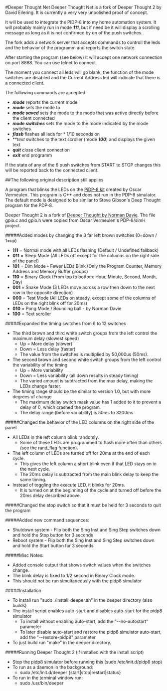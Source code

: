 #Deeper Thought Net
Deeper Thought Net is a fork of Deeper Thought 2 by David Eilering. It is currently a very very unpolished proof of concept.

It will be used to integrate the PIDP-8 into my home automation system. It will probably mainly run in mode ***111***, but if need be
it will display a scrolling message as long as it is not confirmed by on of the push switches.

The fork adds a network server that accepts commands to controll the leds and the behavior of the programm and reports the switch state.

After starting the program (see below) it will accept one network connection on port 8888. You can use telnet to connect.

The moment you connect all leds will go blank, the function of the mode switches are disabled and the Current Address led will indicate that there is a connected client.

The following commands are accepted:
* ***mode*** reports the current mode
* ***mode <mode>*** sets the mode to <mode>
* ***mode saved*** sets the mode to the mode that was active directly before the client connected
* ***mode switches*** sets the mode to the mode indicated by the mode switches
* ***flasb <time>*** flashes all leds for <time> * 1/10 seconds on
* ***text <the text to be displayed>* switches to the text scroller (mode ***100***) and displays the given text
* ***quit*** close client connection
* ***exit*** end programm

If the state of any of the 6 push switches from START to STOP changes this will be reported back to the connected client.

##The following original description still applies

A program that blinks the LEDs on the [PiDP-8 kit](http://obsolescence.wix.com/obsolescence#!pidp-8/cbie) created by Oscar Vermeulen. This program is C++ and does not run in the PDP-8 simulator. The default mode is designed to be similar to Steve Gibson's Deep Thought program for the PDP-8.

Deeper Thought 2 is a fork of [Deeper Thought by Norman Davie](https://groups.google.com/d/msg/pidp-8/tbciVNoZJbw/AMjywRKLAwAJ).  The file gpio.c and gpio.h were copied from Oscar Vermeulen's PDP-8/simH project.

#####Added modes by changing the 3 far left brown switches (0=down / 1=up)
* **111** = Normal mode with all LEDs flashing (Default / Undefined fallback)
* **011** = Sleep Mode (All LEDs off except for the columns on the right side of the panel)
* **101** = Dim Mode - Fewer LEDs Blink (Only the Program Counter, Memory Address and Memory Buffer groups)
* **110** = Binary Clock (From top to bottom: Hour, Minute, Second, Month, Day)
* **001** = Snake Mode (3 LEDs move across a row then down to the next row in the opposite direction)
* **000** = Test Mode (All LEDs on steady, except some of the columns of LEDs on the right blink off for 20ms)
* **010** = Pong Mode / Bouncing ball - by Norman Davie
* **100** = Text scroller

#####Expanded the timing switches from 6 to 12 switches
* The third brown and third white switch groups from the left control the maximum delay (slowest speed)
   * Up   = More delay (slower)
   * Down = Less delay (faster)
   * The value from the switches is multiplied by 50,000us (50ms).
* The second brown and second white switch groups from the left control the variability of the timing
   * Up   = More variability
   * Down = Less variability (all down results in steady timing)
   * The varied amount is subtracted from the max delay, making the LEDs change faster.
* The timing range should be the similar to version 1.0, but with more degrees of change
   * The maximum delay switch mask value has 1 added to it to prevent a delay of 0, which crashed the program.
   * The delay range (before variability) is 50ms to 3200ms

#####Changed the behavior of the LED columns on the right side of the panel
* All LEDs in the left column blink randomly.
  * Some of these LEDs are programmed to flash more often than others (see the rand_flag function).
* The left column of LEDs are turned off for 20ms at the end of each cycle.
  * This gives the left column a short blink even if that LED stays on in the next cycle.
  * The 20ms delay is subtracted from the main blink delay to keep the same timing.
* Instead of toggling the execute LED, it blinks for 20ms.
  * It is turned on at the beginning of the cycle and turned off before the 20ms delay described above.

#####Changed the stop switch so that it must be held for 3 seconds to quit the program

#####Added new command sequences:
* Shutdown system - Flip both the Sing Inst and Sing Step switches down and hold the Stop button for 3 seconds
* Reboot system - Flip both the Sing Inst and Sing Step switches down and hold the Start button for 3 seconds

#####Misc Notes:
* Added console output that shows switch values when the switches change.
* The blink delay is fixed to 1/2 second in Binary Clock mode.
* This should not be run simultaneously with the pidp8 simulator

#####Installation
* To install run "sudo ./install_deeper.sh" in the deeper directory (also builds)
* The install script enables auto-start and disables auto-start for the pidp8 simulator
  * To install without enabling auto-start, add the "--no-autostart" parameter
  * To later disable auto-start and restore the pidp8 simulator auto-start, add the "--restore-pidp8" parameter
* To just build run "make" in the deeper directory.

#####Running Deeper Thought 2 (if installed with the install script)
* Stop the pidp8 simulator before running this (sudo /etc/init.d/pidp8 stop)
* To run as a daemon in the background:
  * sudo /etc/init.d/deeper {start|stop|restart|status}
* To run in the terminal window run:
  * sudo /usr/bin/deeper
